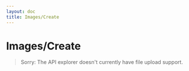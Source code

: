 ```yaml
---
layout: doc
title: Images/Create
---
```


# Images/Create

> Sorry: The API explorer doesn't currently have file upload support.
